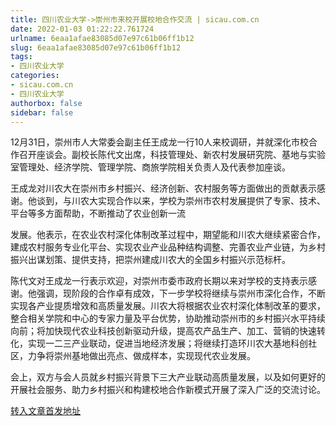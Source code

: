 ```yaml
---
title: 四川农业大学->崇州市来校开展校地合作交流 | sicau.com.cn
date: 2022-01-03 01:22:22.761724
urlname: 6eaa1afae83085d07e97c61b06ff1b12
slug: 6eaa1afae83085d07e97c61b06ff1b12
tags: 
- 四川农业大学
categories:
- sicau.com.cn
- 四川农业大学
authorbox: false
sidebar: false
---
```

12月31日，崇州市人大常委会副主任王成龙一行10人来校调研，并就深化市校合作召开座谈会。副校长陈代文出席，科技管理处、新农村发展研究院、基地与实验室管理处、经济学院、管理学院、商旅学院相关负责人及代表参加座谈。

王成龙对川农大在崇州市乡村振兴、经济创新、农村服务等方面做出的贡献表示感谢。他谈到，与川农大实现合作以来，学校为崇州市农村发展提供了专家、技术、平台等多方面帮助，不断推动了农业创新一流
<!--more-->
发展。他表示，在农业农村深化体制改革过程中，期望能和川农大继续紧密合作，建成农村服务专业化平台、实现农业产业品种结构调整、完善农业产业链，为乡村振兴出谋划策、提供支持，把崇州建成川农大的全国乡村振兴示范标杆。

陈代文对王成龙一行表示欢迎，对崇州市委市政府长期以来对学校的支持表示感谢。他强调，现阶段的合作卓有成效，下一步学校将继续与崇州市深化合作，不断实现各产业提质增效和高质量发展。川农大将根据农业农村深化体制改革的要求，整合相关学院和中心的专家力量及平台优势，协助推动崇州市的乡村振兴水平持续向前；将加快现代农业科技创新驱动升级，提高农产品生产、加工、营销的快速转化，实现一二三产业联动，促进当地经济发展；将继续打造环川农大基地科创社区，力争将崇州基地做出亮点、做成样本，实现现代农业发展。

会上，双方与会人员就乡村振兴背景下三大产业联动高质量发展，以及如何更好的开展社会服务、助力乡村振兴和构建校地合作新模式开展了深入广泛的交流讨论。



[转入文章首发地址](https://news.sicau.edu.cn/info/1078/66363.htm)